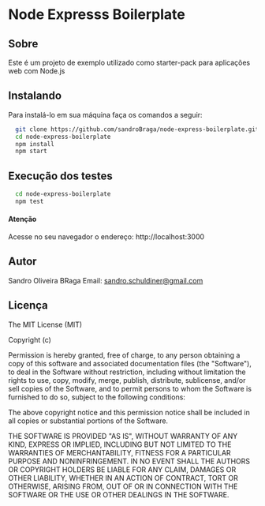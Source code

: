 # Node Expresss Boilerplate


## Sobre
Este é um projeto de exemplo utilizado como starter-pack para aplicações web com Node.js 

## Instalando
Para instalá-lo em sua máquina faça os comandos a seguir:

``` bash
  git clone https://github.com/sandroBraga/node-express-boilerplate.git
  cd node-express-boilerplate
  npm install
  npm start
```

## Execução dos testes

``` bash
  cd node-express-boilerplate
  npm test
```

#### Atenção

Acesse no seu navegador o endereço: http://localhost:3000

## Autor
Sandro Oliveira BRaga
Email: <sandro.schuldiner@gmail.com>

## Licença

The MIT License (MIT)

Copyright (c)

Permission is hereby granted, free of charge, to any person obtaining a copy
of this software and associated documentation files (the "Software"), to deal
in the Software without restriction, including without limitation the rights
to use, copy, modify, merge, publish, distribute, sublicense, and/or sell
copies of the Software, and to permit persons to whom the Software is
furnished to do so, subject to the following conditions:

The above copyright notice and this permission notice shall be included in
all copies or substantial portions of the Software.

THE SOFTWARE IS PROVIDED "AS IS", WITHOUT WARRANTY OF ANY KIND, EXPRESS OR
IMPLIED, INCLUDING BUT NOT LIMITED TO THE WARRANTIES OF MERCHANTABILITY,
FITNESS FOR A PARTICULAR PURPOSE AND NONINFRINGEMENT. IN NO EVENT SHALL THE
AUTHORS OR COPYRIGHT HOLDERS BE LIABLE FOR ANY CLAIM, DAMAGES OR OTHER
LIABILITY, WHETHER IN AN ACTION OF CONTRACT, TORT OR OTHERWISE, ARISING FROM,
OUT OF OR IN CONNECTION WITH THE SOFTWARE OR THE USE OR OTHER DEALINGS IN
THE SOFTWARE.
